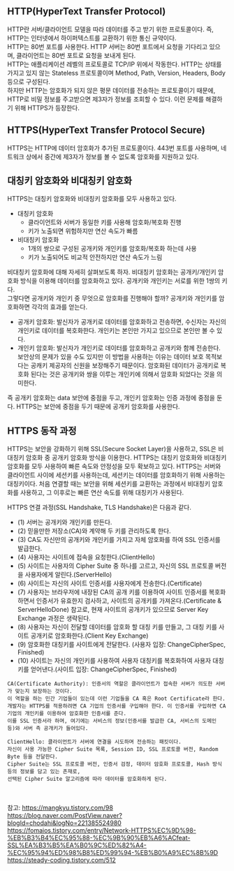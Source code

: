 ## HTTP(HyperText Transfer Protocol)
HTTP란 서버/클라이언트 모델을 따라 데이터를 주고 받기 위한 프로토콜이다. 즉, HTTP는 인터넷에서 하이퍼텍스트를 교환하기 위한 통신 규약이다. <br>
HTTP는 80번 포트를 사용한다. HTTP 서버는 80번 포트에서 요청을 기다리고 있으며, 클라이언트는 80번 포트로 요청을 보내게 된다. <br>
HTTP는 애플리케이션 레벨의 프로토콜로 TCP/IP 위에서 작동한다. HTTP는 상태를 가지고 있지 않는 Stateless 프로토콜이며 Method, Path, Version, Headers, Body 등으로 구성된다. <br>
하지만 HTTP는 암호화가 되지 않은 평문 데이터를 전송하는 프로토콜이기 때문에, HTTP로 비밀 정보를 주고받으면 제3자가 정보를 조회할 수 있다. 이런 문제를 해결하기 위해 HTTPS가 등장한다.

## HTTPS(HyperText Transfer Protocol Secure)
HTTPS는 HTTP에 데이터 암호화가 추가된 프로토콜이다. 443번 포트를 사용하며, 네트워크 상에서 중간에 제3자가 정보를 볼 수 없도록 암호화를 지원하고 있다.

## 대칭키 암호화와 비대칭키 암호화
HTTPS는 대칭키 암호화와 비대칭키 암호화를 모두 사용하고 있다.
- 대칭키 암호화
  - 클라이언트와 서버가 동일한 키를 사용해 암호화/복호화 진행
  - 키가 노출되면 위험하지만 연산 속도가 빠름
- 비대칭키 암호화
  - 1개의 쌍으로 구성된 공개키와 개인키를 암호화/복호화 하는데 사용
  - 키가 노출되어도 비교적 안전하지만 연산 속도가 느림

비대칭키 암호화에 대해 자세히 살펴보도록 하자. 비대칭키 암호화는 공개키/개인키 암호화 방식을 이용해 데이터를 암호화하고 있다. 공개키와 개인키는 서로를 위한 1쌍의 키다. <br>
그렇다면 공개키와 개인키 중 무엇으로 암호화를 진행해야 할까? 공개키와 개인키를 암호화하면 각각의 효과를 얻는다.
- 공개키 암호화: 발신자가 공개키로 데이터를 암호화하고 전송하면, 수신자는 자신의 개인키로 데이터를 복호화한다. 개인키는 본인만 가지고 있으므로 본인만 볼 수 있다.
- 개인키 암호화: 발신자가 개인키로 데이터를 암호화하고 공개키와 함께 전송한다. 보안상의 문제가 있을 수도 있지만 이 방법을 사용하는 이유는 데이터 보호 목적보다는 공캐키 제공자의 신원을 보장해주기 때문이다. 암호화된 데이터가 공개키로 복호화 된다는 것은 공개키와 쌍을 이루는 개인키에 의해서 암호화 되었다는 것을 의미한다.

즉 공개키 암호화는 data 보안에 중점을 두고, 개인키 암호화는 인증 과정에 중점을 둔다. HTTPS는 보안에 중점을 두기 때문에 공개키 암호화를 사용한다.

## HTTPS 동작 과정
HTTPS는 보안을 강화하기 위해 SSL(Secure Socket Layer)을 사용하고, SSL은 비대칭키 암호화 중 공개키 암호화 방식을 이용한다. HTTPS는 대칭키 암호화와 비대칭키 암호화를 모두 사용하여 빠른 속도와 안정성을 모두 확보하고 있다. HTTPS는 서버와 클라이언트 사이에 세션키를 사용하는데, 세션키는 데이터를 암호화하기 위해 사용하는 대칭키이다. 처음 연결할 때는 보안을 위해 세션키를 교환하는 과정에서 비대칭키 암호화를 사용하고, 그 이후로는 빠른 연산 속도를 위해 대칭키가 사용된다.

HTTPS 연결 과정(SSL Handshake, TLS Handshake)은 다음과 같다.
- (1) 서버는 공개키와 개인키를 만든다.
- (2) 믿을만한 저장소(CA)와 계약해 두 키를 관리하도록 한다.
- (3) CA도 자신만의 공개키와 개인키를 가지고 자체 암호화를 하여 SSL 인증서를 발급한다.
- (4) 사용자는 사이트에 접속을 요청한다.(ClientHello)
- (5) 사이트는 사용자의 Cipher Suite 중 하나를 고르고, 자신의 SSL 프로토콜 버전을 사용자에게 알린다.(ServerHello)
- (6) 사이트는 자신의 사이트 인증서를 사용자에게 전송한다.(Certificate)
- (7) 사용자는 브라우저에 내장된 CA의 공개 키를 이용하여 사이트 인증서를 복호화하면서 인증서가 유효한지 검사하고, 사이트의 공개키를 가져온다.(Certificate & ServerHelloDone) 참고로, 현재 사이트의 공개키가 있으므로 Server Key Exchange 과정은 생략된다.
- (8) 사용자는 자신이 전달할 데이터를 암호화 할 대칭 키를 만들고, 그 대칭 키를 사이트 공개키로 암호화한다.(Client Key Exchange)
- (9) 암호화한 대칭키를 사이트에게 전달한다. (사용자 입장: ChangeCipherSpec, Finished)
- (10) 사이트는 자신의 개인키를 사용하여 사용자 대칭키를 복호화하여 사용자 대칭 키를 얻어낸다.(사이트 입장: ChangeCipherSpec, Finished)

```
CA(Certificate Authority): 인증서의 역할은 클라이언트가 접속한 서버가 의도한 서버가 맞는지 보장하는 것이다.
이 역할을 하는 민간 기업들이 있는데 이런 기업들을 CA 혹은 Root Certificate라 한다.
개발자는 HTTPS를 적용하려면 CA 기업의 인증서를 구입해야 한다. 이 인증서를 구입하면 CA 기업의 개인키를 이용하여 암호화한 인증서를 준다.
이를 SSL 인증서라 하며, 여기에는 서비스의 정보(인증서를 발급한 CA, 서비스의 도메인 등)와 서버 측 공개키가 들어있다.

ClientHello: 클라이언트가 서버에 연결을 시도하며 전송하는 패킷이다.
자신이 사용 가능한 Cipher Suite 목록, Session ID, SSL 프로토콜 버전, Random Byte 등을 전달한다.
Cipher Suite는 SSL 프로토콜 버전, 인증서 검정, 데이터 암호화 프로토콜, Hash 방식 등의 정보를 담고 있는 존재로,
선택된 Cipher Suite 알고리즘에 따라 데이터를 암호화하게 된다.
```
<br> <br>
참고: https://mangkyu.tistory.com/98 <br>
https://blog.naver.com/PostView.naver?blogId=chodahi&logNo=221385524980 <br>
https://fomaios.tistory.com/entry/Network-HTTPS%EC%9D%98-%EB%B3%B4%EC%95%88-%EC%9B%90%EB%A6%ACfeat-SSL%EA%B3%B5%EA%B0%9C%ED%82%A4-%EC%95%94%ED%98%B8%ED%99%94-%EB%B0%A9%EC%8B%9D <br>
https://steady-coding.tistory.com/512
